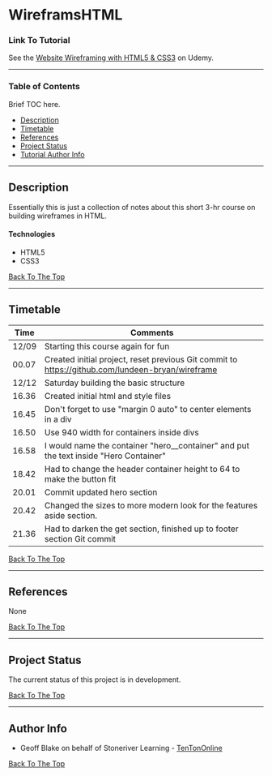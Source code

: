 
# WireframsHTML

### Link To Tutorial

See the [Website Wireframing with HTML5 & CSS3]( https://www.udemy.com/course/website-wireframing-with-html5-css3/) on Udemy.

---

### Table of Contents

Brief TOC  here.
- [Description](#description)
- [Timetable](#timetable)
- [References](#references)
- [Project Status](#project-status)
- [Tutorial Author Info](#author-info)

---

## Description

Essentially this is just a collection of notes about this short 3-hr course on building wireframes in HTML.

#### Technologies

- HTML5
- CSS3

[Back To The Top](#wireframeshtml)

---

## Timetable


Time | Comments
-----|---------
12/09| Starting this course again for fun
00.07| Created initial project, reset previous Git commit to https://github.com/lundeen-bryan/wireframe
12/12 | Saturday building the basic structure
16.36 | Created initial html and style files
16.45 | Don't forget to use "margin 0 auto" to center elements in a div
16.50 | Use 940 width for containers inside divs
16.58 | I would name the container "hero__container" and put the text inside "Hero Container"
18.42 | Had to change the header container height to 64 to make the button fit
20.01 | Commit updated hero section
20.42 | Changed the sizes to more modern look for the features aside section.
21.36 | Had to darken the get section, finished up to footer section Git commit

[Back To The Top](#wireframeshtml)

---

## References

None

[Back To The Top](#wireframeshtml)

---

## Project Status

The current status of this project is in development.

[Back To The Top](#wireframeshtml)

---

## Author Info

- Geoff Blake on behalf of Stoneriver Learning - [TenTonOnline]( https://www.tentononline.com/)

[Back To The Top](#wireframeshtml)

